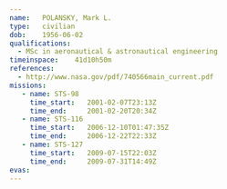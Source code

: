 ```yaml
---
name:	POLANSKY, Mark L.
type:	civilian
dob:	1956-06-02
qualifications:
  - MSc in aeronautical & astronautical engineering
timeinspace:	41d10h50m
references:
  - http://www.nasa.gov/pdf/740566main_current.pdf
missions:
   - name: STS-98
     time_start:   2001-02-07T23:13Z
     time_end:     2001-02-20T20:34Z
   - name: STS-116
     time_start:   2006-12-10T01:47:35Z
     time_end:     2006-12-22T22:33Z
   - name: STS-127
     time_start:   2009-07-15T22:03Z
     time_end:     2009-07-31T14:49Z
evas:
---
```

